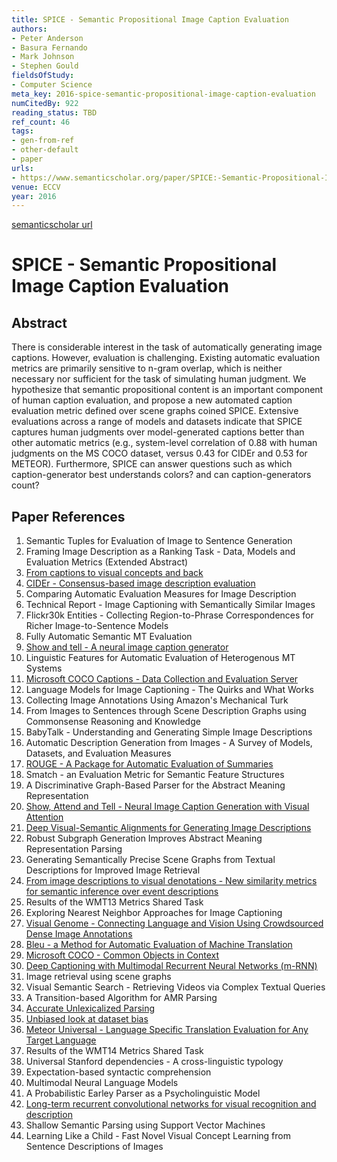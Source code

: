 ```yaml
---
title: SPICE - Semantic Propositional Image Caption Evaluation
authors:
- Peter Anderson
- Basura Fernando
- Mark Johnson
- Stephen Gould
fieldsOfStudy:
- Computer Science
meta_key: 2016-spice-semantic-propositional-image-caption-evaluation
numCitedBy: 922
reading_status: TBD
ref_count: 46
tags:
- gen-from-ref
- other-default
- paper
urls:
- https://www.semanticscholar.org/paper/SPICE:-Semantic-Propositional-Image-Caption-Anderson-Fernando/1c54acd7d9ed8017acdc5674c9b7faac738fd651?sort=total-citations
venue: ECCV
year: 2016
---
```


[semanticscholar url](https://www.semanticscholar.org/paper/SPICE:-Semantic-Propositional-Image-Caption-Anderson-Fernando/1c54acd7d9ed8017acdc5674c9b7faac738fd651?sort=total-citations)

# SPICE - Semantic Propositional Image Caption Evaluation

## Abstract

There is considerable interest in the task of automatically generating image captions. However, evaluation is challenging. Existing automatic evaluation metrics are primarily sensitive to n-gram overlap, which is neither necessary nor sufficient for the task of simulating human judgment. We hypothesize that semantic propositional content is an important component of human caption evaluation, and propose a new automated caption evaluation metric defined over scene graphs coined SPICE. Extensive evaluations across a range of models and datasets indicate that SPICE captures human judgments over model-generated captions better than other automatic metrics (e.g., system-level correlation of 0.88 with human judgments on the MS COCO dataset, versus 0.43 for CIDEr and 0.53 for METEOR). Furthermore, SPICE can answer questions such as which caption-generator best understands colors? and can caption-generators count?

## Paper References

1. Semantic Tuples for Evaluation of Image to Sentence Generation
2. Framing Image Description as a Ranking Task - Data, Models and Evaluation Metrics (Extended Abstract)
3. [From captions to visual concepts and back](2015-from-captions-to-visual-concepts-and-back)
4. [CIDEr - Consensus-based image description evaluation](2015-cider-consensus-based-image-description-evaluation)
5. Comparing Automatic Evaluation Measures for Image Description
6. Technical Report - Image Captioning with Semantically Similar Images
7. Flickr30k Entities - Collecting Region-to-Phrase Correspondences for Richer Image-to-Sentence Models
8. Fully Automatic Semantic MT Evaluation
9. [Show and tell - A neural image caption generator](2015-show-and-tell-a-neural-image-caption-generator)
10. Linguistic Features for Automatic Evaluation of Heterogenous MT Systems
11. [Microsoft COCO Captions - Data Collection and Evaluation Server](2015-microsoft-coco-captions-data-collection-and-evaluation-server)
12. Language Models for Image Captioning - The Quirks and What Works
13. Collecting Image Annotations Using Amazon's Mechanical Turk
14. From Images to Sentences through Scene Description Graphs using Commonsense Reasoning and Knowledge
15. BabyTalk - Understanding and Generating Simple Image Descriptions
16. Automatic Description Generation from Images - A Survey of Models, Datasets, and Evaluation Measures
17. [ROUGE - A Package for Automatic Evaluation of Summaries](2004-rouge-a-package-for-automatic-evaluation-of-summaries)
18. Smatch - an Evaluation Metric for Semantic Feature Structures
19. A Discriminative Graph-Based Parser for the Abstract Meaning Representation
20. [Show, Attend and Tell - Neural Image Caption Generation with Visual Attention](2015-show-attend-and-tell-neural-image-caption-generation-with-visual-attention)
21. [Deep Visual-Semantic Alignments for Generating Image Descriptions](2017-deep-visual-semantic-alignments-for-generating-image-descriptions)
22. Robust Subgraph Generation Improves Abstract Meaning Representation Parsing
23. Generating Semantically Precise Scene Graphs from Textual Descriptions for Improved Image Retrieval
24. [From image descriptions to visual denotations - New similarity metrics for semantic inference over event descriptions](2014-from-image-descriptions-to-visual-denotations-new-similarity-metrics-for-semantic-inference-over-event-descriptions)
25. Results of the WMT13 Metrics Shared Task
26. Exploring Nearest Neighbor Approaches for Image Captioning
27. [Visual Genome - Connecting Language and Vision Using Crowdsourced Dense Image Annotations](2016-visual-genome-connecting-language-and-vision-using-crowdsourced-dense-image-annotations)
28. [Bleu - a Method for Automatic Evaluation of Machine Translation](2002-bleu-a-method-for-automatic-evaluation-of-machine-translation)
29. [Microsoft COCO - Common Objects in Context](2014-microsoft-coco-common-objects-in-context)
30. [Deep Captioning with Multimodal Recurrent Neural Networks (m-RNN)](2015-deep-captioning-with-multimodal-recurrent-neural-networks-m-rnn)
31. Image retrieval using scene graphs
32. Visual Semantic Search - Retrieving Videos via Complex Textual Queries
33. A Transition-based Algorithm for AMR Parsing
34. [Accurate Unlexicalized Parsing](2003-accurate-unlexicalized-parsing)
35. [Unbiased look at dataset bias](2011-unbiased-look-at-dataset-bias)
36. [Meteor Universal - Language Specific Translation Evaluation for Any Target Language](2014-meteor-universal-language-specific-translation-evaluation-for-any-target-language)
37. Results of the WMT14 Metrics Shared Task
38. Universal Stanford dependencies - A cross-linguistic typology
39. Expectation-based syntactic comprehension
40. Multimodal Neural Language Models
41. A Probabilistic Earley Parser as a Psycholinguistic Model
42. [Long-term recurrent convolutional networks for visual recognition and description](2015-long-term-recurrent-convolutional-networks-for-visual-recognition-and-description)
43. Shallow Semantic Parsing using Support Vector Machines
44. Learning Like a Child - Fast Novel Visual Concept Learning from Sentence Descriptions of Images
